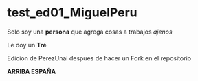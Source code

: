 # test_ed01_MiguelPeru

Solo soy una **persona** que agrega cosas a trabajos _ajenos_

Le doy un **Tré**

Edicion de PerezUnai despues de hacer un Fork en el repositorio

**ARRIBA ESPAÑA**
